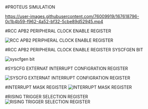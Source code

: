 #PROTEUS SIMULATION

https://user-images.githubusercontent.com/76009919/167618796-0c1b4b59-f962-4a52-bf32-5cbe89d52945.mp4

#RCC APB2 PERIPHERAL CLOCK ENABLE REGISTER

![RCC APB2 PERIPHERAL CLOCK ENABLE REGISTER](https://user-images.githubusercontent.com/76009919/167623660-73616998-0026-48a5-a0e4-429e566fc6be.png)

#RCC APB2 PERIPHERAL CLOCK ENABLE REGISTER SYSCFGEN BIT

![syscfgen bit](https://user-images.githubusercontent.com/76009919/167623752-963014c3-5eb3-497a-92a5-783b8363eafa.png)

#SYSCFG EXTERNAT INTERRUPT CONFIGRATION REGISTER

![SYSCFG EXTERNAT INTERRUPT CONFIGRATION REGISTER](https://user-images.githubusercontent.com/76009919/167623875-c68784a1-2438-4ec7-b3b6-17a35b3dc04e.png)

#INTERRUPT MASK REGISTER
![INTERRUPT MASK REGISTER](https://user-images.githubusercontent.com/76009919/167623927-8046ed77-16f8-40a8-b310-c373fe0cc277.png)

#RISING TRIGGER SELECTION REGISTER
![RISING TRIGGER SELECTION REGISTER](https://user-images.githubusercontent.com/76009919/167623972-e40ca666-212d-4c50-b56e-a48f1dea50d2.png)
